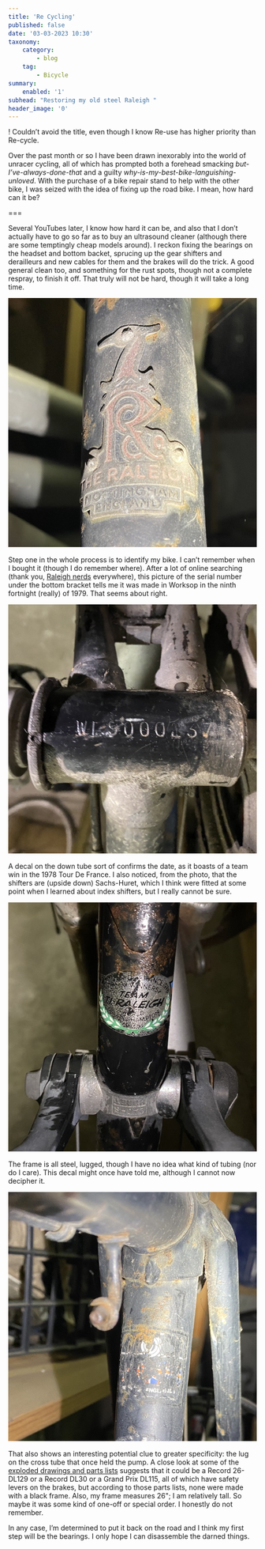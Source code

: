 ```yaml
---
title: 'Re Cycling'
published: false
date: '03-03-2023 10:30'
taxonomy:
    category:
        - blog
    tag:
        - Bicycle
summary:
    enabled: '1'
subhead: "Restoring my old steel Raleigh "
header_image: '0'
---
```


! Couldn’t avoid the title, even though I know Re-use has higher priority than Re-cycle. 

Over the past month or so I have been drawn inexorably into the world of unracer cycling, all of which has prompted both a forehead smacking *but-I’ve-always-done-that* and a guilty *why-is-my-best-bike-languishing-unloved*. With the purchase of a bike repair stand to help with the other bike, I was seized with the idea of fixing up the road bike. I mean, how hard can it be?

===

Several YouTubes later, I know how hard it can be, and also that I don’t actually have to go so far as to buy an ultrasound cleaner (although there are some temptingly cheap models around). I reckon fixing the bearings on the headset and bottom backet, sprucing up the gear shifters and derailleurs and new cables for them and the brakes will do the trick. A good general clean too, and something for the rust spots, though not a complete respray, to finish it off. That truly will not be hard, though it will take a long time.

![Raleigh badge riveted to head tube](headset-badge.jpg)

Step one in the whole process is to identify my bike. I can’t remember when I bought it (though I do remember where). After a lot of online searching (thank you, [Raleigh nerds](https://www.sheldonbrown.com/) everywhere), this picture of the serial number under the bottom bracket tells me it was made in Worksop in the ninth fortnight (really) of 1979. That seems about right.

![Serial number WI. etc on bottom bracket](bottom-bracket.jpg)

A decal on the down tube sort of confirms the date, as it boasts of a team win in the 1978 Tour De France. I also noticed, from the photo, that the shifters are (upside down) Sachs-Huret, which I think were fitted at some point when I learned about index shifters, but I really cannot be sure.

![Decal of Team Raleigh win at Tour de France 1978](team-decal.jpg)

The frame is all steel, lugged, though I have no idea what kind of tubing (nor do I care). This decal might once have told me, although I cannot now decipher it.

![Scarcely legible decal on the down tube](downtube-decal.jpg)

That also shows an interesting potential clue to greater specificity: the lug on the cross tube that once held the pump. A close look at some of the [exploded drawings and parts lists](https://www.sheldonbrown.com/retroraleighs/catalogs/1977-drawings/index.html) suggests that it could be a Record 26-DL129 or a Record DL30 or a Grand Prix DL115, all of which have safety levers on the brakes, but according to those parts lists, none were made with a black frame. Also, my frame measures 26"; I am relatively tall. So maybe it was some kind of one-off or special order. I honestly do not remember.

In any case, I’m determined to put it back on the road and I think my first step will be the bearings. I only hope I can disassemble the darned things.
